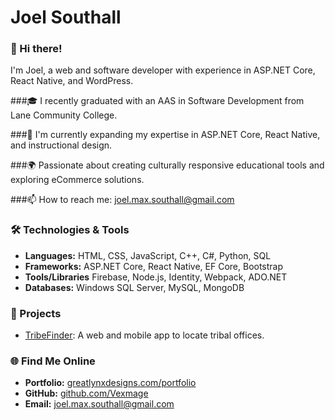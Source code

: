 # Joel Southall

### 👋 Hi there!
I'm Joel, a web and software developer with experience in ASP.NET Core, React Native, and WordPress. 

###🎓 I recently graduated with an AAS in Software Development from Lane Community College.

###🌱 I'm currently expanding my expertise in ASP.NET Core, React Native, and instructional design.

###🌍 Passionate about creating culturally responsive educational tools and exploring eCommerce solutions.

###📫 How to reach me: joel.max.southall@gmail.com

### 🛠️ Technologies & Tools
- **Languages:** HTML, CSS, JavaScript, C++, C#, Python, SQL
- **Frameworks:** ASP.NET Core, React Native, EF Core, Bootstrap
- **Tools/Libraries** Firebase, Node.js, Identity, Webpack, ADO.NET
- **Databases:** Windows SQL Server, MySQL, MongoDB

### 🚀 Projects
- [TribeFinder](https://github.com/vexmage/TribeFinder): A web and mobile app to locate tribal offices.

### 🌐 Find Me Online

- **Portfolio:** [greatlynxdesigns.com/portfolio](https://greatlynxdesigns.com/portfolio)
- **GitHub:** [github.com/Vexmage](https://github.com/Vexmage)
- **Email:** joel.max.southall@gmail.com
